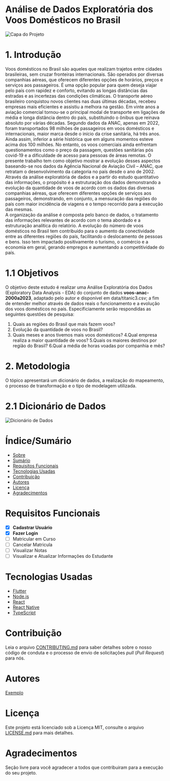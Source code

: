 # Análise de Dados Exploratória dos Voos Domésticos no Brasil

![Capa do Projeto](https://storage.stwonline.com.br/180graus/uploads/ckeditor/pictures/2280353/240919---jet-smart.jpg)

# 1. Introdução 

Voos domésticos no Brasil são aqueles que realizam trajetos entre cidades brasileiras, sem cruzar fronteiras internacionais. São operados por diversas companhias aéreas, que oferecem diferentes opções de horários, preços e serviços aos passageiros. 
É uma opção popular para quem deseja viajar pelo país com rapidez e conforto, evitando as longas distâncias das estradas e as incertezas das condições climáticas. O transporte aéreo brasileiro conquistou novos clientes nas duas últimas décadas, recebeu empresas mais eficientes e assistiu a melhora na gestão. 
Em vinte anos a aviação comercial tornou-se o principal modal de transporte em ligações de média e longa distância dentro do país, substituindo o ônibus que reinava absoluto por várias décadas. Segundo dados da ANAC, apenas em 2022, foram transportados 98 milhões de passageiros em voos domésticos e internacionais, maior marca desde o início da crise sanitária, há três anos. Ainda assim, inferior a série histórica que em alguns momentos esteve acima dos 100 milhões. 
No entanto, os voos comerciais ainda enfrentam questionamentos como o preço da passagem, questões sanitárias pós covid-19 e a dificuldade de acesso para pessoas de áreas remotas. 
O presente trabalho tem como objetivo mostrar a evolução desses aspectos baseando-se nos dados da Agência Nacional de Aviação Civil – ANAC, que retratam o desenvolvimento da categoria no país desde o ano de 2002. 
Através da análise exploratória de dados e a partir do estudo quantitativo das informações, o propósito é a estruturação dos dados demonstrando a evolução da quantidade de voos de acordo com os dados das diversas companhias aéreas, que oferecem diferentes opções de serviços aos passageiros, demonstrando, em conjunto, a mensuração das regiões do país com maior incidência de viagens e o tempo recorrido para a execução das mesmas.  
A organização da análise é composta pelo banco de dados, o tratamento das informações relevantes de acordo com o tema abordado e a estruturação analítica do relatório. 
A evolução do número de voos domésticos no Brasil tem contribuído para o aumento da conectividade entre as diferentes regiões do país, facilitando o deslocamento de pessoas e bens. Isso tem impactado positivamente o turismo, o comércio e a economia em geral, gerando empregos e aumentando a competitividade do país.

# 1.1 Objetivos

O objetivo deste estudo é realizar uma Análise Exploratória dos Dados (Exploratory Data Analysis - EDA) do conjunto de dados **voos-anac-2000a2023**, adaptado pelo autor e disponível em data/titanic3.csv; a fim de entender melhor através de dados reais o funcionamento e a evolução dos voos domésticos no país. Especificiamente serão respondidas as seguintes questões de pesquisa:

1. Quais as regiões do Brasil que mais fazem voos?
2. Evolução da quantidade de voos no Brasil?
3. Quais meses e anos tivemos mais voos domésticos?
4.Qual empresa realiza a maior quantidade de voos?
5.Quais os maiores destinos por região do Brasil?
6.Qual a média de horas voadas por companhia e mês?

# 2. Metodologia

O tópico apresentará um dicionário de dados, a realização do mapeamento, o processo de transformação e o tipo de modelagem utilizada.

# 2.1 Dicionário de Dados

![Dicionário de Dados](https://github.com/damisalves/Template-Repositorio/assets/137001435/9b5021a1-2caa-4afc-9fd5-bda71e207fbb)


# Índice/Sumário

* [Sobre](#sobre-o-projeto)
* [Sumário](#índice/sumário)
* [Requisitos Funcionais](#requisitos-funcionais)
* [Tecnologias Usadas](#tecnologias-usadas)
* [Contribuição](#contribuição)
* [Autores](#autores)
* [Licença](#licença)
* [Agradecimentos](#agradecimentos)


# Requisitos Funcionais 

- [x] **Cadastrar Usuário**
- [x] **Fazer Login**
- [ ] Matricular em Curso
- [ ] Cancelar Matricula
- [ ] Visualizar Notas
- [ ] Visualizar e Atualizar Informações do Estudante

# Tecnologias Usadas

- [Flutter](https://flutter.dev/)
- [Node.js](https://nodejs.org/en/)
- [React](https://pt-br.reactjs.org/)
- [React Native](https://reactnative.dev/)
- [TypeScript](https://www.typescriptlang.org/)

# Contribuição

Leia o arquivo [CONTRIBUTING.md](CONTRIBUTING.md) para saber detalhes sobre o nosso código de conduta e o processo de envio de solicitações *pull* (*Pull Request*) para nós.

# Autores

[Exemplo](https://github.com/testing-library/react-testing-library#contributors)

# Licença

Este projeto está licenciado sob a Licença MIT,  consulte o arquivo [LICENSE.md](LICENSE.md) para mais detalhes.

# Agradecimentos

Seção livre para você agradecer a todos que contribuiram para a execução do seu projeto.
